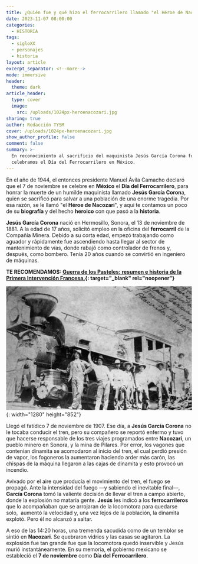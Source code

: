 ```yaml
---
title: ¿Quién fue y qué hizo el ferrocarrilero llamado "el Héroe de Nacozari"?
date: 2023-11-07 08:00:00
categories:
  - HISTORIA
tags:
  - sigloXX
  - personajes
  - historia
layout: article
excerpt_separator: <!--more-->
mode: immersive
header:
  theme: dark
article_header:
  type: cover
  image:
    src: /uploads/1024px-heroenacozari.jpg
sharing: true
author: Redacción TYSM
cover: /uploads/1024px-heroenacozari.jpg
show_author_profile: false
comment: false
summary: >-
  En reconocimiento al sacrificio del maquinista Jesús García Corona fue que hoy
  celebramos el Día del Ferrocarrilero en México.
---
```

En el año de 1944, el entonces presidente Manuel Ávila Camacho declaró que el 7 de noviembre se celebre en **México** el **Día del Ferrocarrilero**, para honrar la muerte de un humilde maquinista llamado&nbsp;**Jesús García Coron**a, quien se sacrificó para salvar a una población de una enorme tragedia. Por esa razón, se le llamó "el **Héroe de Nacozari**", y aquí te contamos un poco de su **biografía** y del hecho **heroico** con que pasó a la **historia**.

**Jesús García Corona** nació en Hermosillo, Sonora, el 13 de noviembre de 1881. A la edad de 17 años, solicitó empleo en la oficina del **ferrocarril** de la Compañía Minera. Debido a su corta edad, empezó trabajando como aguador y rápidamente fue ascendiendo hasta llegar al sector de mantenimiento de vías, donde rabajó como controlador de frenos y, después, como bombero. Tenía 20 años cuando se convirtió en ingeniero de máquinas.

**TE RECOMENDAMOS:&nbsp;[Guerra de los Pasteles: resumen e historia de la Primera Intervención Francesa.](https://blog.tonoysumariachi.com/historia/2022/04/20/guerra-de-los-pasteles-resumen-e-historia.html){: target="_blank" rel="noopener"}**

![](/uploads/2020-04-21-at-14-19-14.jpeg){: width="1280" height="852"}

Llegó el fatídico 7 de noviembre de 1907. Ese día, a **Jesús García Corona** no le tocaba conducir el tren, pero su compañero se reportó enfermo y tuvo que hacerse responsable de los tres viajes programados entre **Nacozari**, un pueblo minero en Sonora, y la mina de Pilares. Por error, los vagones que contenían dinamita se acomodaron al inicio del tren, el cual perdió presión de vapor, los fogoneros la aumentaron haciendo arder más carón, las chispas de la máquina llegaron a las cajas de dinamita y esto provocó un incendio.

Avivado por el aire que producía el movimiento del tren, el fuego se propagó. Ante la intensidad del fuego —y sabiendo el inevitable final—, **García Corona** tomó la valiente decisión de llevar el tren a campo abierto, donde la explosión no mataría gente. **Jesús** les indicó a los **ferrocarrileros** que lo acompañaban que se arrojaran de la locomotora para quedarse solo,&nbsp; aumentó la velocidad y, una vez lejos de la población, la dinamita explotó. Pero él no alcanzó a saltar.

A eso de las 14:20 horas, una tremenda sacudida como de un temblor se sintió en **Nacozari**. Se quebraron vidrios y las casas se agitaron. La explosión fue tan grande fue que la locomotora quedó inservible y Jesús murió instantáneamente. En su memoria, el gobierno mexicano se estableció el **7 de noviembre** como **Día del Ferrocarrilero**.